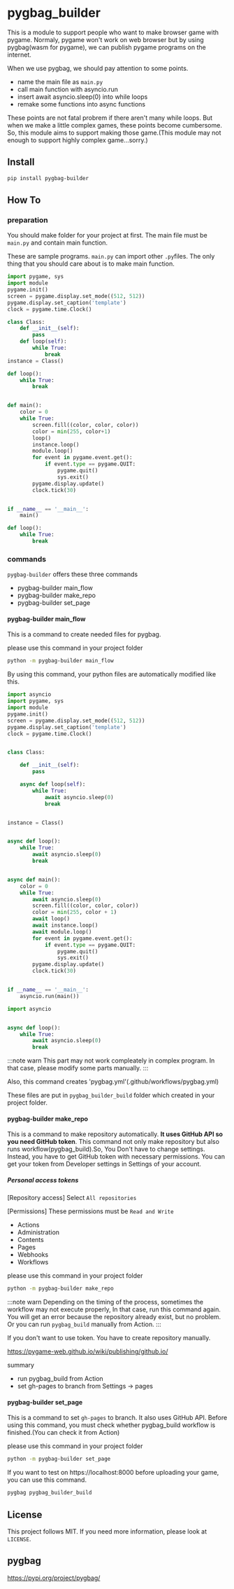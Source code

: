 # pygbag_builder
This is a module to support people who want to make browser game with pygame. Normaly, pygame won't work on web browser but by using pygbag(wasm for pygame), we can publish pygame programs on the internet. 

When we use pygbag, we should pay attention to some points.
 - name the main file as `main.py`
 - call main function with asyncio.run
 - insert await asyncio.sleep(0) into while loops
 - remake some functions into async functions

These points are not fatal probrem if there aren't many while loops. But when we make a little complex games, these points become cumbersome. So, this module aims to support making those game.(This module may not enough to support highly complex game...sorry.)

## Install

```sh
pip install pygbag-builder
```

## How To
### preparation
You should make folder for your project at first. The main file must be `main.py` and contain main function. 

These are sample programs. `main.py` can import other `.py`files. The only thing that you should care about is to make main function.

```python:main.py
import pygame, sys
import module
pygame.init()
screen = pygame.display.set_mode((512, 512))
pygame.display.set_caption('template')
clock = pygame.time.Clock()

class Class:
    def __init__(self):
        pass
    def loop(self):
        while True:
            break
instance = Class()

def loop():
    while True:
        break


def main():
    color = 0
    while True:
        screen.fill((color, color, color))
        color = min(255, color+1)
        loop()
        instance.loop()
        module.loop()
        for event in pygame.event.get():
            if event.type == pygame.QUIT:
                pygame.quit()
                sys.exit()
        pygame.display.update()
        clock.tick(30)


if __name__ == '__main__':
    main()
```

```python:module.py
def loop():
    while True:
        break
```
### commands
`pygbag-builder` offers these three commands
- pygbag-builder main_flow
- pygbag-builder make_repo
- pygbag-builder set_page

#### pygbag-builder main_flow
This is a command to create needed files for pygbag.

please use this command in your project folder
```sh
python -m pygbag-builder main_flow
```

By using this command, your python files are automatically modified like this.
```python:main.py
import asyncio
import pygame, sys
import module
pygame.init()
screen = pygame.display.set_mode((512, 512))
pygame.display.set_caption('template')
clock = pygame.time.Clock()


class Class:

    def __init__(self):
        pass

    async def loop(self):
        while True:
            await asyncio.sleep(0)
            break


instance = Class()


async def loop():
    while True:
        await asyncio.sleep(0)
        break


async def main():
    color = 0
    while True:
        await asyncio.sleep(0)
        screen.fill((color, color, color))
        color = min(255, color + 1)
        await loop()
        await instance.loop()
        await module.loop()
        for event in pygame.event.get():
            if event.type == pygame.QUIT:
                pygame.quit()
                sys.exit()
        pygame.display.update()
        clock.tick(30)


if __name__ == '__main__':
    asyncio.run(main())
```
```python:module.py
import asyncio


async def loop():
    while True:
        await asyncio.sleep(0)
        break
```

:::note warn
This part may not work compleately in complex program. In that case, please modify some parts manually.
:::

Also, this command creates 'pygbag.yml'(.github/workflows/pygbag.yml)

These files are put in `pygbag_builder_build` folder which created in your project folder.

#### pygbag-builder make_repo
This is a command to make repository automatically. **It uses GitHub API so you need GitHub token**. This command not only make repository but also runs workflow(pygbag_build).So, You Don't have to change settings. Instead, you have to get GitHub token with necessary permissions. You can get your token from Developer settings in Settings of your account.

##### Personal access tokens
[Repository access] Select `All repositories`

[Permissions]
These permissions must be `Read and Write`
- Actions
- Administration
- Contents
- Pages
- Webhooks
- Workflows 

please use this command in your project folder
```sh
python -m pygbag-builder make_repo
```
:::note warn
Depending on the timing of the process, sometimes the workflow may not execute properly, In that case, run this command again. You will get an error because the repository already exist, but no problem. Or you can run `pygbag_build` manually from Action.
:::

If you don't want to use token. You have to create repository manually.

https://pygame-web.github.io/wiki/publishing/github.io/

summary
- run pygbag_build from Action
- set gh-pages to branch from Settings → pages

#### pygbag-builder set_page
This is a command to set `gh-pages` to branch. It also uses GitHub API.
Before using this command, you must check whether pygbag_build workflow is finished.(You can check it from Action)

please use this command in your project folder
```sh
python -m pygbag-builder set_page
```

If you want to test on https://localhost:8000 before uploading your game, you can use this command.
```sh
pygbag pygbag_builder_build
```



## License
This project follows MIT. If you need more information, please look at `LICENSE`.

## pygbag
https://pypi.org/project/pygbag/
